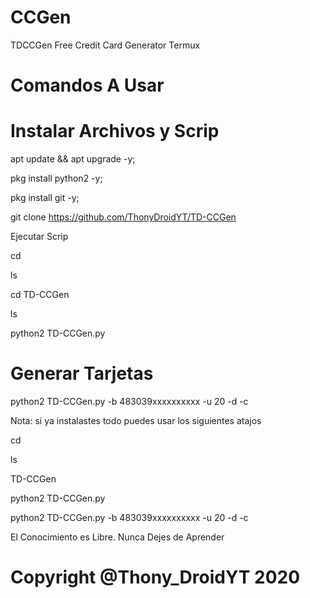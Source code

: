 # CCGen
TDCCGen Free Credit Card Generator Termux


# Comandos A Usar

# Instalar Archivos y Scrip

apt update && apt upgrade -y;

pkg install python2 -y;

pkg install git -y;

git clone https://github.com/ThonyDroidYT/TD-CCGen

Ejecutar Scrip

cd

ls

cd TD-CCGen

ls

python2 TD-CCGen.py

# Generar Tarjetas 

python2 TD-CCGen.py -b 483039xxxxxxxxxx -u 20 -d -c

Nota: si ya instalastes todo puedes usar los siguientes atajos

cd

ls

TD-CCGen

python2 TD-CCGen.py

python2 TD-CCGen.py -b 483039xxxxxxxxxx -u 20 -d -c

El Conocimiento es Libre. Nunca Dejes de Aprender

# Copyright @Thony_DroidYT 2020
